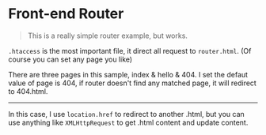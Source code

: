 # Front-end Router

> This is a really simple router example, but works.

`.htaccess` is the most important file, it direct all request to `router.html`. (Of course you can set any page you like)

There are three pages in this sample, index & hello & 404. I set the defaut value of page is 404, if router doesn't find any matched page, it will redirect to 404.html.

----

In this case, I use `location.href` to redirect to another .html, but you can use anything like `XMLHttpRequest` to get .html content and update content.
